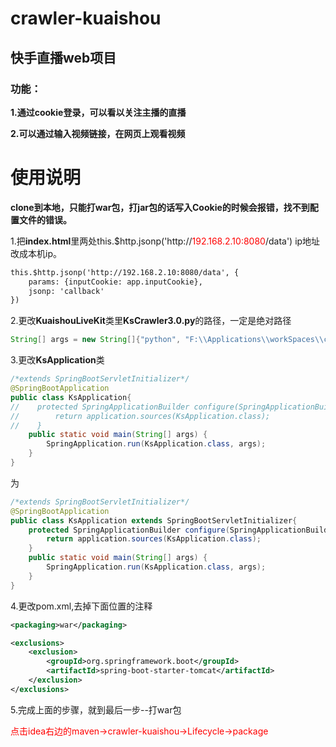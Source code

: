 # crawler-kuaishou

## 快手直播web项目

### 功能：

**1.通过cookie登录，可以看以关注主播的直播**

**2.可以通过输入视频链接，在网页上观看视频**

# 使用说明

**clone到本地，只能打war包，打jar包的话写入Cookie的时候会报错，找不到配置文件的错误。**

1.把**index.html**里两处this.$http.jsonp('http://<font color=#FF0000 >192.168.2.10:8080</font>/data') ip地址改成本机ip。

```html
this.$http.jsonp('http://192.168.2.10:8080/data', {
    params: {inputCookie: app.inputCookie},
    jsonp: 'callback'
})
```

2.更改**KuaishouLiveKit**类里**KsCrawler3.0.py**的路径，一定是绝对路径

```java
String[] args = new String[]{"python", "F:\\Applications\\workSpaces\\crawler-kuaishou\\KsCrawler3.0.py", headers, url};
```

3.更改**KsApplication**类

```java
/*extends SpringBootServletInitializer*/
@SpringBootApplication
public class KsApplication{
//    protected SpringApplicationBuilder configure(SpringApplicationBuilder application) {
//        return application.sources(KsApplication.class);
//    }
    public static void main(String[] args) {
        SpringApplication.run(KsApplication.class, args);
    }
}
```

为

```java
/*extends SpringBootServletInitializer*/
@SpringBootApplication
public class KsApplication extends SpringBootServletInitializer{
    protected SpringApplicationBuilder configure(SpringApplicationBuilder application) {
        return application.sources(KsApplication.class);
    }
    public static void main(String[] args) {
        SpringApplication.run(KsApplication.class, args);
    }
}
```

4.更改pom.xml,去掉下面位置的注释

```xml
<packaging>war</packaging>

<exclusions>
    <exclusion>
        <groupId>org.springframework.boot</groupId>
        <artifactId>spring-boot-starter-tomcat</artifactId>
    </exclusion>
</exclusions>
```

5.完成上面的步骤，就到最后一步--打war包

​	<font color=#FF0000 >点击idea右边的maven->crawler-kuaishou->Lifecycle->package</font>
